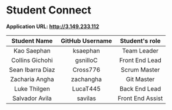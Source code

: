 # Student Connect

**Application URL: <http://3.149.233.112>**

|   Student Name   | GitHub Username |  Student's role  |
| :--------------: | :-------------: | :--------------: |
|   Kao Saephan    |    ksaephan     |   Team Leader    |
| Collins Gichohi  |    gsnilloC     |  Front End Lead  |
| Sean Ibarra Diaz |    Cross776     |   Scrum Master   |
|  Zacharia Angha  |    zachangha    |    Git Master    |
|   Luke Thilgen   |    LucaT445     |  Back End Lead   |
|  Salvador Avila  |     savilas     | Front End Assist |
